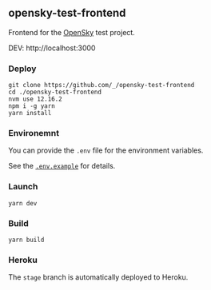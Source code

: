 ## opensky-test-frontend

Frontend for the [OpenSky](https://opensky-network.org/apidoc/rest.html) test project.

DEV: http://localhost:3000

### Deploy

```shell script
git clone https://github.com/_/opensky-test-frontend
cd ./opensky-test-frontend
nvm use 12.16.2
npm i -g yarn
yarn install
```

### Environemnt

You can provide the `.env` file for the environment variables.

See the [`.env.example`](.env.example) for details.

### Launch

```shell script
yarn dev
```

### Build

```shell script
yarn build
```

### Heroku

The `stage` branch is automatically deployed to Heroku.

